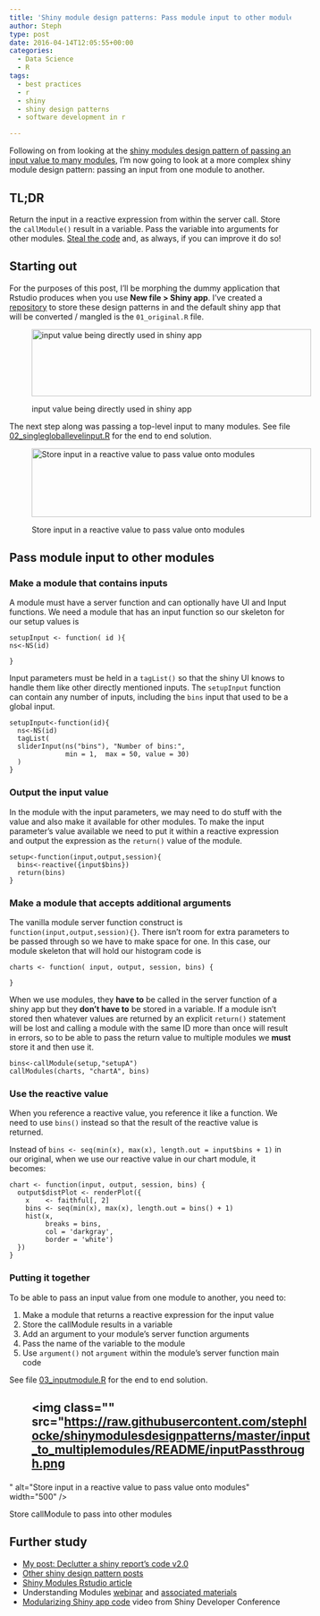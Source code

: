 ```yaml
---
title: 'Shiny module design patterns: Pass module input to other modules'
author: Steph
type: post
date: 2016-04-14T12:05:55+00:00
categories:
  - Data Science
  - R
tags:
  - best practices
  - r
  - shiny
  - shiny design patterns
  - software development in r

---
```

Following on from looking at the [shiny modules design pattern of passing an input value to many modules][1], I&#8217;m now going to look at a more complex shiny module design pattern: passing an input from one module to another.

## TL;DR

Return the input in a reactive expression from within the server call. Store the `callModule()` result in a variable. Pass the variable into arguments for other modules. [Steal the code][2] and, as always, if you can improve it do so!

<!--more-->

## Starting out

For the purposes of this post, I&#8217;ll be morphing the dummy application that Rstudio produces when you use **New file > Shiny app**. I&#8217;ve created a [repository][3] to store these design patterns in and the default shiny app that will be converted / mangled is the `01_original.R` file.<figure style="width: 500px" class="wp-caption aligncenter">

[<img src="https://raw.githubusercontent.com/stephlocke/shinymodulesdesignpatterns/master/input_to_multiplemodules/README/original.png" alt="input value being directly used in shiny app" width="500" height="120" />][3]<figcaption class="wp-caption-text">input value being directly used in shiny app</figcaption></figure> 

The next step along was passing a top-level input to many modules. See file [02_singlegloballevelinput.R][4] for the end to end solution.<figure style="width: 500px" class="wp-caption aligncenter">

 <img class="" src="https://raw.githubusercontent.com/stephlocke/shinymodulesdesignpatterns/master/input_to_multiplemodules/README/simplePassthrough.png" alt="Store input in a reactive value to pass value onto modules" width="500" height="123" /></a><figcaption class="wp-caption-text">Store input in a reactive value to pass value onto modules</figcaption></figure> 

## Pass module input to other modules

### Make a module that contains inputs

A module must have a server function and can optionally have UI and Input functions. We need a module that has an input function so our skeleton for our setup values is

    setupInput <- function( id ){
    ns<-NS(id)
    
    }
    

Input parameters must be held in a `tagList()` so that the shiny UI knows to handle them like other directly mentioned inputs. The `setupInput` function can contain any number of inputs, including the `bins` input that used to be a global input.

    setupInput<-function(id){
      ns<-NS(id)
      tagList(
      sliderInput(ns("bins"), "Number of bins:",
                  min = 1,  max = 50, value = 30)
      )
    }
    

### Output the input value

In the module with the input parameters, we may need to do stuff with the value and also make it available for other modules. To make the input parameter&#8217;s value available we need to put it within a reactive expression and output the expression as the `return()` value of the module.

    setup<-function(input,output,session){
      bins<-reactive({input$bins})
      return(bins)
    }
    

### Make a module that accepts additional arguments

The vanilla module server function construct is `function(input,output,session){}`. There isn&#8217;t room for extra parameters to be passed through so we have to make space for one. In this case, our module skeleton that will hold our histogram code is

    charts <- function( input, output, session, bins) {
    
    }
    

When we use modules, they **have to** be called in the server function of a shiny app but they **don&#8217;t have to** be stored in a variable. If a module isn&#8217;t stored then whatever values are returned by an explicit `return()` statement will be lost and calling a module with the same ID more than once will result in errors, so to be able to pass the return value to multiple modules we **must** store it and then use it.

    bins<-callModule(setup,"setupA")
    callModules(charts, "chartA", bins)
    

### Use the reactive value

When you reference a reactive value, you reference it like a function. We need to use `bins()` instead so that the result of the reactive value is returned.

Instead of `bins <- seq(min(x), max(x), length.out = input$bins + 1)` in our original, when we use our reactive value in our chart module, it becomes:

    chart <- function(input, output, session, bins) {
      output$distPlot <- renderPlot({
        x    <- faithful[, 2]
        bins <- seq(min(x), max(x), length.out = bins() + 1)
        hist(x,
             breaks = bins,
             col = 'darkgray',
             border = 'white')
      })
    }
    

### Putting it together

To be able to pass an input value from one module to another, you need to:

  1. Make a module that returns a reactive expression for the input value
  2. Store the callModule results in a variable
  3. Add an argument to your module&#8217;s server function arguments
  4. Pass the name of the variable to the module
  5. Use `argument()` not `argument` within the module&#8217;s server function main code

See file [03_inputmodule.R][5] for the end to end solution.

## <figure style="width: 500px" class="wp-caption aligncenter"> <img class="" src="https://raw.githubusercontent.com/stephlocke/shinymodulesdesignpatterns/master/input_to_multiplemodules/README/inputPassthrough.png
" alt="Store input in a reactive value to pass value onto modules" width="500" /></a><figcaption class="wp-caption-text">Store callModule to pass into other modules</figcaption></figure>

## Further study

  * [My post: Declutter a shiny report&#8217;s code v2.0][6]
  * [Other shiny design pattern posts][7]
  * [Shiny Modules Rstudio article][8]
  * Understanding Modules [webinar][9] and [associated materials][10]
  * [Modularizing Shiny app code][11] video from Shiny Developer Conference

 [1]: https://itsalocke.com/shiny-module-design-pattern-pass-inputs-one-module-another/
 [2]: https://github.com/stephlocke/shinymodulesdesignpatterns
 [3]: https://github.com/stephlocke/shinymodulesdesignpatterns/tree/master/input_to_multiplemodules
 [4]: https://github.com/stephlocke/shinymodulesdesignpatterns/blob/master/input_to_multiplemodules/02_singlegloballevelinput.R
 [5]: https://github.com/stephlocke/shinymodulesdesignpatterns/blob/master/input_to_multiplemodules/03_inputmodule.R
 [6]: https://itsalocke.com/declutter-a-shiny-reports-code-v2-0
 [7]: https://itsalocke.com/tag/shiny-design-patterns/
 [8]: http://shiny.rstudio.com/articles/modules.html
 [9]: https://www.rstudio.com/resources/webinars/
 [10]: https://github.com/rstudio/webinars/blob/master/19-Understanding-modules/01-Modules-Webinar.pdf
 [11]: https://www.rstudio.com/resources/webinars/shiny-developer-conference/
